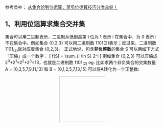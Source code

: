 参考灵神： [从集合论到位运算，常见位运算技巧分类总结！](https://leetcode.cn/discuss/post/3571304/cong-ji-he-lun-dao-wei-yun-suan-chang-ji-enve/)
## 1、利用位运算求集合交并集
集合可以用二进制表示，二进制从低到高第 i 位为 1 表示 i 在集合中，为 0 表示 i 不在集合中。例如集合 {0,2,3} 可以用二进制数 1101(2)表示；反过来，二进制数 1101<sub>(2)</sub>就对应着集合 {0,2,3}。
正式地说，包含**非负整数**的集合 S 可以用如下方式「压缩」成一个数字：
\[
f(S) = \sum_{i \in S} 2^i
\]
例如集合 {0,2,3} 可以压缩成2<sup>0</sup>+2<sup>1</sup>+2<sup>2</sup>+2<sup>3</sup>=13，也就是二进制数 1101<sub>(2)</sub>
eg:
比如求两个非负集合的交集数量  A = [0,3,5,7,9,11,13] 和 B = [0,1,2,5,7,13,15]
可以将A转化为一个正整数:
<div align=center><img width = '150' height ='150',src = 'D:/python_tutorial/leetcode/5_位运算/Snipaste_2025-08-18_14-56-37.png'>
</div> 


